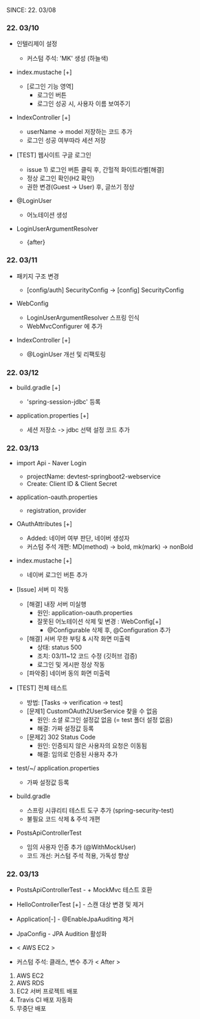 SINCE: 22. 03/08

### 22. 03/10
* 인텔리제이 설정
  - 커스텀 주석: 'MK' 생성 (하늘색)
  
* index.mustache [+]
  - [로그인 기능 영역]
    - 로그인 버튼
    - 로그인 성공 시, 사용자 이름 보여주기
    
* IndexController [+]
  - userName -> model 저장하는 코드 추가
  - 로그인 성공 여부따라 세션 저장
  
* [TEST] 웹사이트 구글 로그인
  - issue 1) 로그인 버튼 클릭 후, 간헐적 화이트라벨[해결]
  - 정상 로그인 확인(H2 확인)
  - 권한 변경(Guest -> User) 후, 글쓰기 정상
  
* @LoginUser
  - 어노테이션 생성
  
* LoginUserArgumentResolver
  - {after}

### 22. 03/11

* 패키지 구조 변경
  - [config/auth] SecurityConfig
  -> [config] SecurityConfig
  
* WebConfig
  - LoginUserArgumentResolver 스프링 인식
  - WebMvcConfigurer 에 추가

* IndexController [+]
  - @LoginUser 개선 및 리팩토링

### 22. 03/12
* build.gradle [+]
  - 'spring-session-jdbc' 등록
  
* application.properties [+]
  - 세션 저장소 -> jdbc 선택 설정 코드 추가
  
### 22. 03/13
* import Api - Naver Login
  - projectName: devtest-springboot2-webservice
  - Create: Client ID & Client Secret

* application-oauth.properties
  - registration, provider

* OAuthAttributes [+]
  - Added: 네이버 여부 판단, 네이버 생성자
  - 커스텀 주석 개편: MD(method) -> bold, mk(mark) -> nonBold

* index.mustache [+] 
  - 네이버 로그인 버튼 추가

* [Issue] 서버 미 작동
  - [해결] 내장 서버 미실행
    - 원인: application-oauth.properties
    - 잘못된 어노테이션 삭제 및 변경 : WebConfig[+]
      - @Configurable 삭제 후, @Configuration 추가
  - [해결] 서버 무한 부팅 & 시작 화면 미출력
    - 상태: status 500
    - 조치: 03/11~12 코드 수정 (깃허브 검증)
    - 로그인 및 게시판 정상 작동
  - [파악중] 네이버 동의 화면 미출력

* [TEST] 전체 테스트
  - 방법: [Tasks -> verification -> test]
  - [문제1] CustomOAuth2UserService 찾을 수 없음
    - 원인: 소셜 로그인 설정값 없음 (= test 폴더 설정 없음)
    - 해결: 가짜 설정값 등록
  - [문제2] 302 Status Code
    - 원인: 인증되지 않은 사용자의 요청은 이동됨
    - 해결: 임의로 인증된 사용자 추가

* test/~/ application.properties 
  - 가짜 설정값 등록

* build.gradle 
  - 스프링 시큐리티 테스트 도구 추가 (spring-security-test)
  - 불필요 코드 삭제 & 주석 개편
  
* PostsApiControllerTest 
  - 임의 사용자 인증 추가 (@WithMockUser)
  - 코드 개선: 커스텀 주석 적용, 가독성 향상
  

### 22. 03/13
* PostsApiControllerTest - + MockMvc 테스트 호환
* HelloControllerTest [+] - 스캔 대상 변경 및 제거
* Application[-] - @EnableJpaAuditing 제거
* JpaConfig - JPA Audition 활성화


* < AWS EC2 >

* 커스텀 주석: 클래스, 변수 추가
< After >
1) AWS EC2
2) AWS RDS
3) EC2 서버 프로젝트 배포
4) Travis CI 배포 자동화
5) 무중단 배포


